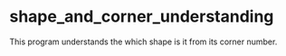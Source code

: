 # shape_and_corner_understanding
This program understands the which shape is it from its corner number.

